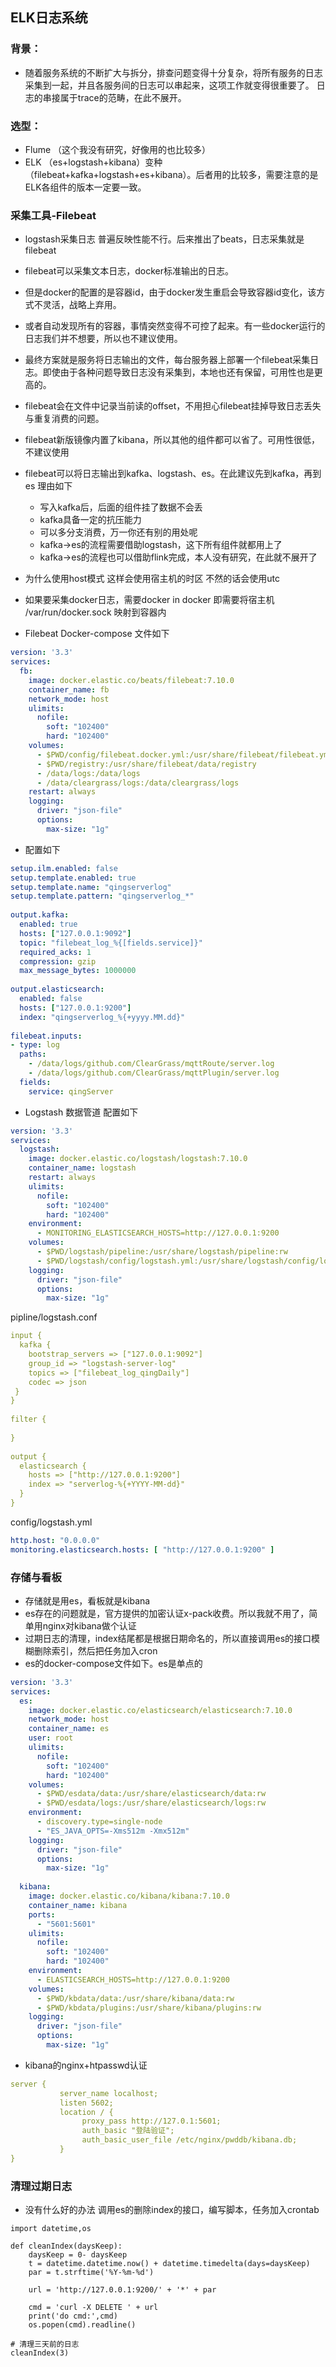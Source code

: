## ELK日志系统

### 背景：
- 随着服务系统的不断扩大与拆分，排查问题变得十分复杂，将所有服务的日志采集到一起，并且各服务间的日志可以串起来，这项工作就变得很重要了。
  日志的串接属于trace的范畴，在此不展开。

### 选型：
- Flume （这个我没有研究，好像用的也比较多）
- ELK （es+logstash+kibana）变种（filebeat+kafka+logstash+es+kibana）。后者用的比较多，需要注意的是ELK各组件的版本一定要一致。


### 采集工具-Filebeat
- logstash采集日志 普遍反映性能不行。后来推出了beats，日志采集就是filebeat
- filebeat可以采集文本日志，docker标准输出的日志。
- 但是docker的配置的是容器id，由于docker发生重启会导致容器id变化，该方式不灵活，战略上弃用。
- 或者自动发现所有的容器，事情突然变得不可控了起来。有一些docker运行的日志我们并不想要，所以也不建议使用。
- 最终方案就是服务将日志输出的文件，每台服务器上部署一个filebeat采集日志。即使由于各种问题导致日志没有采集到，本地也还有保留，可用性也是更高的。
- filebeat会在文件中记录当前读的offset，不用担心filebeat挂掉导致日志丢失与重复消费的问题。
- filebeat新版镜像内置了kibana，所以其他的组件都可以省了。可用性很低，不建议使用
- filebeat可以将日志输出到kafka、logstash、es。在此建议先到kafka，再到es 理由如下
    - 写入kafka后，后面的组件挂了数据不会丢
    - kafka具备一定的抗压能力
    - 可以多分支消费，万一你还有别的用处呢
    - kafka->es的流程需要借助logstash，这下所有组件就都用上了
    - kafka->es的流程也可以借助flink完成，本人没有研究，在此就不展开了

- 为什么使用host模式 这样会使用宿主机的时区 不然的话会使用utc
- 如果要采集docker日志，需要docker in docker 即需要将宿主机 /var/run/docker.sock 映射到容器内
- Filebeat Docker-compose 文件如下

```yaml
version: '3.3' 
services: 
  fb: 
    image: docker.elastic.co/beats/filebeat:7.10.0 
    container_name: fb 
    network_mode: host 
    ulimits: 
      nofile: 
        soft: "102400" 
        hard: "102400" 
    volumes: 
      - $PWD/config/filebeat.docker.yml:/usr/share/filebeat/filebeat.yml:ro 
      - $PWD/registry:/usr/share/filebeat/data/registry 
      - /data/logs:/data/logs 
      - /data/cleargrass/logs:/data/cleargrass/logs 
    restart: always 
    logging: 
      driver: "json-file" 
      options: 
        max-size: "1g" 
```

- 配置如下
```yaml
setup.ilm.enabled: false 
setup.template.enabled: true 
setup.template.name: "qingserverlog" 
setup.template.pattern: "qingserverlog_*" 
 
output.kafka: 
  enabled: true 
  hosts: ["127.0.0.1:9092"] 
  topic: "filebeat_log_%{[fields.service]}" 
  required_acks: 1 
  compression: gzip 
  max_message_bytes: 1000000 
 
output.elasticsearch: 
  enabled: false 
  hosts: ["127.0.0.1:9200"] 
  index: "qingserverlog_%{+yyyy.MM.dd}" 
 
filebeat.inputs: 
- type: log 
  paths: 
    - /data/logs/github.com/ClearGrass/mqttRoute/server.log 
    - /data/logs/github.com/ClearGrass/mqttPlugin/server.log 
  fields: 
    service: qingServer 
```


- Logstash 数据管道 配置如下
```yaml
version: '3.3' 
services: 
  logstash: 
    image: docker.elastic.co/logstash/logstash:7.10.0 
    container_name: logstash 
    restart: always 
    ulimits: 
      nofile: 
        soft: "102400" 
        hard: "102400" 
    environment: 
      - MONITORING_ELASTICSEARCH_HOSTS=http://127.0.0.1:9200
    volumes: 
      - $PWD/logstash/pipeline:/usr/share/logstash/pipeline:rw 
      - $PWD/logstash/config/logstash.yml:/usr/share/logstash/config/logstash.yml:ro 
    logging: 
      driver: "json-file" 
      options: 
        max-size: "1g" 
```
pipline/logstash.conf
```yaml
input { 
  kafka { 
    bootstrap_servers => ["127.0.0.1:9092"] 
    group_id => "logstash-server-log" 
    topics => ["filebeat_log_qingDaily"] 
    codec => json 
 } 
} 
 
filter { 
 
} 
 
output { 
  elasticsearch { 
    hosts => ["http://127.0.0.1:9200"] 
    index => "serverlog-%{+YYYY-MM-dd}" 
  } 
} 
```

config/logstash.yml
```yaml
http.host: "0.0.0.0" 
monitoring.elasticsearch.hosts: [ "http://127.0.0.1:9200" ] 
```


### 存储与看板
- 存储就是用es，看板就是kibana
- es存在的问题就是，官方提供的加密认证x-pack收费。所以我就不用了，简单用nginx对kibana做个认证
- 过期日志的清理，index结尾都是根据日期命名的，所以直接调用es的接口模糊删除索引，然后把任务加入cron
- es的docker-compose文件如下。es是单点的

```yaml
version: '3.3' 
services: 
  es: 
    image: docker.elastic.co/elasticsearch/elasticsearch:7.10.0 
    network_mode: host 
    container_name: es 
    user: root 
    ulimits: 
      nofile: 
        soft: "102400" 
        hard: "102400" 
    volumes: 
      - $PWD/esdata/data:/usr/share/elasticsearch/data:rw 
      - $PWD/esdata/logs:/usr/share/elasticsearch/logs:rw 
    environment: 
      - discovery.type=single-node 
      - "ES_JAVA_OPTS=-Xms512m -Xmx512m" 
    logging: 
      driver: "json-file" 
      options: 
        max-size: "1g" 
 
  kibana: 
    image: docker.elastic.co/kibana/kibana:7.10.0 
    container_name: kibana 
    ports: 
      - "5601:5601" 
    ulimits: 
      nofile: 
        soft: "102400" 
        hard: "102400" 
    environment: 
      - ELASTICSEARCH_HOSTS=http://127.0.0.1:9200 
    volumes: 
      - $PWD/kbdata/data:/usr/share/kibana/data:rw 
      - $PWD/kbdata/plugins:/usr/share/kibana/plugins:rw 
    logging: 
      driver: "json-file" 
      options: 
        max-size: "1g" 
```

- kibana的nginx+htpasswd认证
```yaml
server { 
           server_name localhost; 
           listen 5602; 
           location / { 
                proxy_pass http://127.0.1:5601; 
                auth_basic "登陆验证"; 
                auth_basic_user_file /etc/nginx/pwddb/kibana.db; 
           } 
} 
```


### 清理过期日志
- 没有什么好的办法 调用es的删除index的接口，编写脚本，任务加入crontab

```python3
import datetime,os 
 
def cleanIndex(daysKeep): 
    daysKeep = 0- daysKeep 
    t = datetime.datetime.now() + datetime.timedelta(days=daysKeep) 
    par = t.strftime('%Y-%m-%d') 
 
    url = 'http://127.0.0.1:9200/' + '*' + par 
 
    cmd = 'curl -X DELETE ' + url 
    print('do cmd:',cmd) 
    os.popen(cmd).readline() 
 
# 清理三天前的日志
cleanIndex(3) 
```
